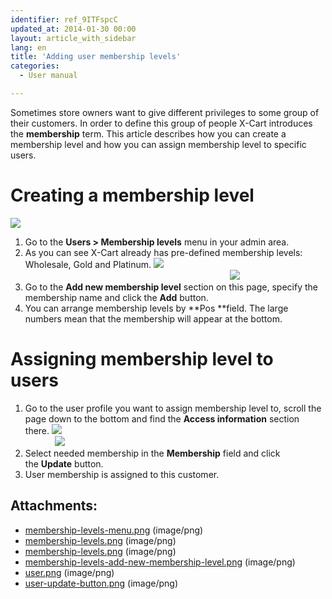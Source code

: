 ```yaml
---
identifier: ref_9ITFspcC
updated_at: 2014-01-30 00:00
layout: article_with_sidebar
lang: en
title: 'Adding user membership levels'
categories:
  - User manual

---
```



Sometimes store owners want to give different privileges to some group of their customers. In order to define this group of people X-Cart introduces the **membership** term. This article describes how you can create a membership level and how you can assign membership level to specific users.

# Creating a membership level

![]({{site.baseurl}}/attachments/6389796/6586429.png)

1.  Go to the **Users > Membership levels** menu in your admin area.
2.  As you can see X-Cart already has pre-defined membership levels: Wholesale, Gold and Platinum.
    ![]({{site.baseurl}}/attachments/6389796/6586432.png)
                                                                                                                                                       ![]({{site.baseurl}}/attachments/6389796/6586434.png)
3.  Go to the **Add new membership level** section on this page, specify the membership name and click the **Add** button.
4.  You can arrange membership levels by **Pos **field. The large numbers mean that the membership will appear at the bottom.

# Assigning membership level to users

1.  Go to the user profile you want to assign membership level to, scroll the page down to the bottom and find the **Access information** section there.
    ![]({{site.baseurl}}/attachments/6389796/6586435.png)
                                                                                                                          ![]({{site.baseurl}}/attachments/6389796/6586436.png)
2.  Select needed membership in the **Membership** field and click the **Update** button.
3.  User membership is assigned to this customer.

## Attachments:

* [membership-levels-menu.png]({{site.baseurl}}/attachments/6389796/6586429.png) (image/png)
* [membership-levels.png]({{site.baseurl}}/attachments/6389796/6586433.png) (image/png)
* [membership-levels.png]({{site.baseurl}}/attachments/6389796/6586432.png) (image/png)
* [membership-levels-add-new-membership-level.png]({{site.baseurl}}/attachments/6389796/6586434.png) (image/png)
* [user.png]({{site.baseurl}}/attachments/6389796/6586435.png) (image/png)
* [user-update-button.png]({{site.baseurl}}/attachments/6389796/6586436.png) (image/png)